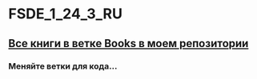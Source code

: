 # FSDE_1_24_3_RU

## [Все книги в ветке Books в моем репозитории](https://github.com/ProfBat018/Books)

### Меняйте ветки для кода...
